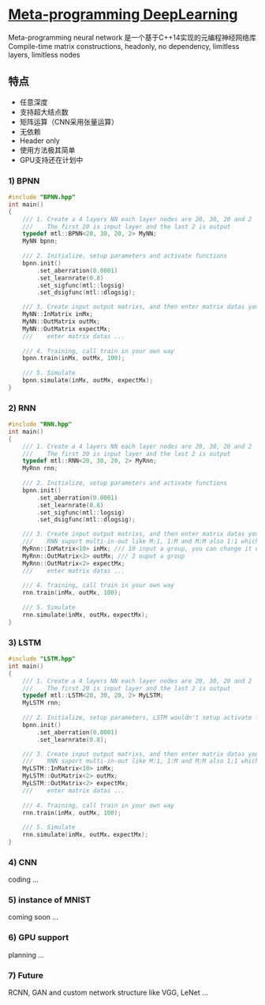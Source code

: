 # [Meta-programming DeepLearning](https://github.com/bowdar/DeepLearning) 
Meta-programming neural network 是一个基于C++14实现的元编程神经网络库
Compile-time matrix constructions, headonly, no dependency, limitless layers, limitless nodes
 

## 特点
* 任意深度
* 支持超大结点数
* 矩阵运算（CNN采用张量运算）
* 无依赖
* Header only
* 使用方法极其简单
* GPU支持还在计划中

### 1) BPNN
```cpp
#include "BPNN.hpp"
int main()
{
    /// 1. Create a 4 layers NN each layer nodes are 20, 30, 20 and 2
    ///    The first 20 is input layer and the last 2 is output
    typedef mtl::BPNN<20, 30, 20, 2> MyNN;
    MyNN bpnn;
    
    /// 2. Initialize, setup parameters and activate functions
    bpnn.init()
        .set_aberration(0.0001)
        .set_learnrate(0.8)
        .set_sigfunc(mtl::logsig)
        .set_dsigfunc(mtl::dlogsig);

    /// 3. Create input output matrixs, and then enter matrix datas your self
    MyNN::InMatrix inMx;
    MyNN::OutMatrix outMx;
    MyNN::OutMatrix expectMx;
    ///    enter matrix datas ...
    
    /// 4. Training, call train in your own way
    bpnn.train(inMx, outMx, 100);
    
    /// 5. Simulate
    bpnn.simulate(inMx, outMx, expectMx);
}
```

### 2) RNN
```cpp
#include "RNN.hpp"
int main()
{
    /// 1. Create a 4 layers NN each layer nodes are 20, 30, 20 and 2
    ///    The first 20 is input layer and the last 2 is output
    typedef mtl::RNN<20, 30, 20, 2> MyRnn;
    MyRnn rnn;
    
    /// 2. Initialize, setup parameters and activate functions
    bpnn.init()
        .set_aberration(0.0001)
        .set_learnrate(0.8)
        .set_sigfunc(mtl::logsig)
        .set_dsigfunc(mtl::dlogsig);

    /// 3. Create input output matrixs, and then enter matrix datas your self
    ///    RNN suport multi-in-out like M:1, 1:M and M:M also 1:1 which is meaningless
    MyRnn::InMatrix<10> inMx; /// 10 input a group, you can change it each training
    MyRnn::OutMatrix<2> outMx; /// 2 ouput a group
    MyRnn::OutMatrix<2> expectMx;
    ///    enter matrix datas ...
    
    /// 4. Training, call train in your own way
    rnn.train(inMx, outMx, 100);
    
    /// 5. Simulate
    rnn.simulate(inMx, outMx，expectMx);
}
```

### 3) LSTM
```cpp
#include "LSTM.hpp"
int main()
{
    /// 1. Create a 4 layers NN each layer nodes are 20, 30, 20 and 2
    ///    The first 20 is input layer and the last 2 is output
    typedef mtl::LSTM<20, 30, 20, 2> MyLSTM;
    MyLSTM rnn;
    
    /// 2. Initialize, setup parameters, LSTM wouldn't setup activate functions
    bpnn.init()
        .set_aberration(0.0001)
        .set_learnrate(0.8);

    /// 3. Create input output matrixs, and then enter matrix datas your self
    ///    RNN suport multi-in-out like M:1, 1:M and M:M also 1:1 which is meaningless
    MyLSTM::InMatrix<10> inMx;
    MyLSTM::OutMatrix<2> outMx;
    MyLSTM::OutMatrix<2> expectMx;
    ///    enter matrix datas ...
    
    /// 4. Training, call train in your own way
    rnn.train(inMx, outMx, 100);
    
    /// 5. Simulate
    rnn.simulate(inMx, outMx，expectMx);
}
```

### 4) CNN

coding ...

### 5) instance of MNIST

coming soon ...

### 6) GPU support

planning ...

### 7) Future

RCNN, GAN and custom network structure like VGG, LeNet ... 
